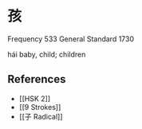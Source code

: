 # 孩
Frequency 533
General Standard 1730

hái
baby, child; children

## References
- [[HSK 2]]
- [[9 Strokes]]
- [[子 Radical]]